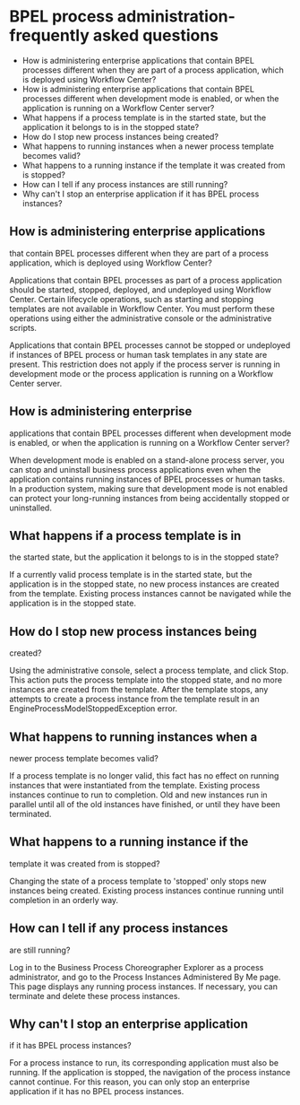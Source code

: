 <!-- image -->

# BPEL process administration-frequently asked questions

- How is administering enterprise applications that contain BPEL processes different when they are part of a process application, which is deployed using Workflow Center?
- How is administering enterprise applications that contain BPEL processes different when development mode is enabled, or when the application is running on a Workflow Center server?
- What happens if a process template is in the started state, but the application it belongs to is in the stopped state?
- How do I stop new process instances being created?
- What happens to running instances when a newer process template becomes valid?
- What happens to a running instance if the template it was created from is stopped?
- How can I tell if any process instances are still running?
- Why can't I stop an enterprise application if it has BPEL process instances?

## How is administering enterprise applications
that contain BPEL processes different when they are part of a process
application, which is deployed using Workflow Center?

Applications that contain BPEL processes as part of a process
application should be started, stopped, deployed, and undeployed using Workflow Center. Certain
lifecycle operations, such as starting and stopping templates are
not available in Workflow Center. You
must perform these operations using either the administrative console
or the administrative scripts.

Applications that contain BPEL
processes cannot be stopped or undeployed if instances of BPEL process
or human task templates in any state are present. This restriction
does not apply if the process server is running in development mode
or the process application is running on a Workflow Center server.

## How is administering enterprise
applications that contain BPEL processes different when development
mode is enabled, or when the application is running on a Workflow Center server?

When development mode is enabled
on a stand-alone process server, you can stop and uninstall business
process applications even when the application contains running instances
of BPEL processes or human tasks. In a production system, making sure
that development mode is not enabled can protect your long-running
instances from being accidentally stopped or uninstalled.

## What happens if a process template is in
the started state, but the application it belongs to is in the stopped
state?

If a currently valid process template is in the started
state, but the application is in the stopped state, no new process
instances are created from the template. Existing process instances
cannot be navigated while the application is in the stopped state.

## How do I stop new process instances being
created?

Using the administrative console, select a process
template, and click Stop. This action puts
the process template into the stopped state, and no more instances
are created from the template. After the template stops, any attempts
to create a process instance from the template result in an EngineProcessModelStoppedException error.

## What happens to running instances when a
newer process template becomes valid?

If a process template
is no longer valid, this fact has no effect on running instances that
were instantiated from the template. Existing process instances continue
to run to completion. Old and new instances run in parallel until
all of the old instances have finished, or until they have been terminated.

## What happens to a running instance if the
template it was created from is stopped?

Changing the state
of a process template to 'stopped' only stops new instances being
created. Existing process instances continue running until completion
in an orderly way.

## How can I tell if any process instances
are still running?

Log in to the Business Process Choreographer
Explorer as a process administrator, and go to the Process Instances
Administered By Me page. This page displays any running process instances.
If necessary, you can terminate and delete these process instances.

## Why can't I stop an enterprise application
if it has BPEL process instances?

For a process instance
to run, its corresponding application must also be running. If the
application is stopped, the navigation of the process instance cannot
continue. For this reason, you can only stop an enterprise application
if it has no BPEL process instances.

<!-- image -->